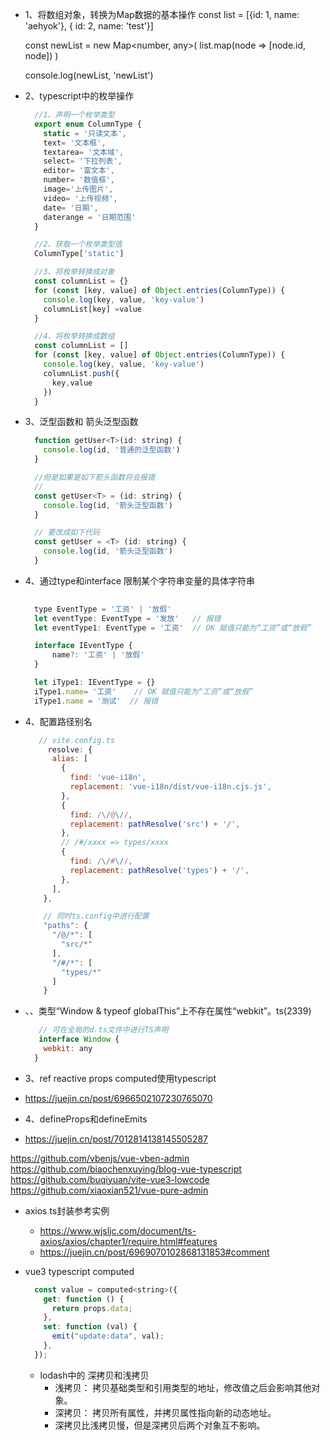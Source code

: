 - 1、将数组对象，转换为Map数据的基本操作
  const list = [{id: 1, name: 'aehyok'}, { id: 2, name: 'test'}]

  const newList = new Map<number, any>(
    list.map(node => [node.id, node])
  )

  console.log(newList, 'newList')

- 2、typescript中的枚举操作
  ```js
    //1、声明一个枚举类型
    export enum ColumnType {
      static = '只读文本',
      text= '文本框',
      textarea= '文本域',
      select= '下拉列表',
      editor= '富文本',
      number= '数值框',
      image='上传图片',
      video= '上传视频',
      date= '日期',
      daterange = '日期范围'
    }

    //2、获取一个枚举类型值
    ColumnType['static']

    //3、将枚举转换成对象
    const columnList = {}
    for (const [key, value] of Object.entries(ColumnType)) {
      console.log(key, value, 'key-value')
      columnList[key] =value
    }

    //4、将枚举转换成数组
    const columnList = []
    for (const [key, value] of Object.entries(ColumnType)) {
      console.log(key, value, 'key-value')
      columnList.push({
        key,value
      })
    }
  ```  
- 3、泛型函数和 箭头泛型函数
  ```javascript
    function getUser<T>(id: string) {
      console.log(id, '普通的泛型函数')
    }

    //但是如果是如下箭头函数将会报错
    //
    const getUser<T> = (id: string) {
      console.log(id, '箭头泛型函数')
    }

    // 要改成如下代码
    const getUser = <T> (id: string) {
      console.log(id, '箭头泛型函数')
    }

  ```

- 4、通过type和interface 限制某个字符串变量的具体字符串
  ```javascript 
    
    type EventType = '工资' | '放假'
    let eventType: EventType = '发放'   // 报错
    let eventType1: EventType = '工资'  // OK 赋值只能为“工资”或“放假”

    interface IEventType {
        name?: '工资' | '放假'
    }

    let iType1: IEventType = {}
    iType1.name= '工资'    // OK 赋值只能为“工资”或“放假”
    iType1.name = '测试'  // 报错
  ```  

- 4、配置路径别名
  ```javascript
     // vite.config.ts
       resolve: {
        alias: [
          {
            find: 'vue-i18n',
            replacement: 'vue-i18n/dist/vue-i18n.cjs.js',
          },
          {
            find: /\/@\//,
            replacement: pathResolve('src') + '/',
          },
          // /#/xxxx => types/xxxx
          {
            find: /\/#\//,
            replacement: pathResolve('types') + '/',
          },
        ],
      },

      // 同时ts.config中进行配置
      "paths": {
        "/@/*": [
          "src/*"
        ],
        "/#/*": [
          "types/*"
        ]
      }
  ```
- 、、类型“Window & typeof globalThis”上不存在属性“webkit”。ts(2339)
  ```javascript
     // 可在全局的d.ts文件中进行TS声明
     interface Window {
      webkit: any
    }
  ```
 - 3、ref reactive props computed使用typescript
  - https://juejin.cn/post/6966502107230765070 
 - 4、defineProps和defineEmits
  - https://juejin.cn/post/7012814138145505287 

  https://github.com/vbenjs/vue-vben-admin
  https://github.com/biaochenxuying/blog-vue-typescript
  https://github.com/buqiyuan/vite-vue3-lowcode
  https://github.com/xiaoxian521/vue-pure-admin


- axios ts封装参考实例
  - https://www.wjsljc.com/document/ts-axios/axios/chapter1/require.html#features
  - https://juejin.cn/post/6969070102868131853#comment

- vue3 typescript computed
  ```javascript
    const value = computed<string>({
      get: function () {
        return props.data;
      },
      set: function (val) {
        emit("update:data", val);
      },
    });
  ```

  - lodash中的 深拷贝和浅拷贝
    - 浅拷贝： 拷贝基础类型和引用类型的地址，修改值之后会影响其他对象。
    - 深拷贝： 拷贝所有属性，并拷贝属性指向新的动态地址。
    - 深拷贝比浅拷贝慢，但是深拷贝后两个对象互不影响。
    
